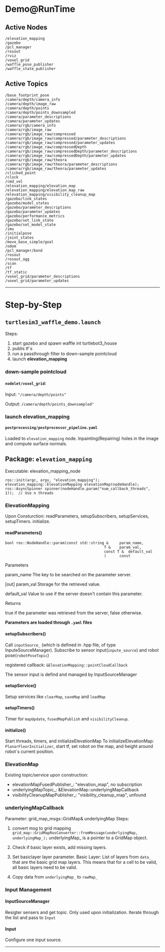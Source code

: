 # Demo@RunTime

## Active Nodes

```
/elevation_mapping
/gazebo
/pcl_manager
/rosout
/rviz
/voxel_grid
/waffle_pose_publisher
/waffle_state_publisher
```

## Active Topics

```
/base_footprint_pose
/camera/depth/camera_info
/camera/depth/image_raw
/camera/depth/points
/camera/depth/points_downsampled
/camera/parameter_descriptions
/camera/parameter_updates
/camera/rgb/camera_info
/camera/rgb/image_raw
/camera/rgb/image_raw/compressed
/camera/rgb/image_raw/compressed/parameter_descriptions
/camera/rgb/image_raw/compressed/parameter_updates
/camera/rgb/image_raw/compressedDepth
/camera/rgb/image_raw/compressedDepth/parameter_descriptions
/camera/rgb/image_raw/compressedDepth/parameter_updates
/camera/rgb/image_raw/theora
/camera/rgb/image_raw/theora/parameter_descriptions
/camera/rgb/image_raw/theora/parameter_updates
/clicked_point
/clock
/cmd_vel
/elevation_mapping/elevation_map
/elevation_mapping/elevation_map_raw
/elevation_mapping/visibility_cleanup_map
/gazebo/link_states
/gazebo/model_states
/gazebo/parameter_descriptions
/gazebo/parameter_updates
/gazebo/performance_metrics
/gazebo/set_link_state
/gazebo/set_model_state
/imu
/initialpose
/joint_states
/move_base_simple/goal
/odom
/pcl_manager/bond
/rosout
/rosout_agg
/scan
/tf
/tf_static
/voxel_grid/parameter_descriptions
/voxel_grid/parameter_updates

```
---
# Step-by-Step

## `turtlesim3_waffle_demo.launch`

Steps:
1. start gazebo and spawn waffle int turtlebot3_house
2. publis tf`s
3. run a passthrough filter to down-sample pointcloud
4. launch **elevation_mapping**


### down-sample pointcloud
#### **`nodelet/voxel_grid`**:
  Input: `"/camera/depth/points"`

  Output: `/camera/depth/points_downsampled"`

### launch elevation_mapping

####  `postprocessing/postprocessor_pipeline.yaml`
Loaded to `elevation_mapping` node. Inpainting(Repairing) holes in the image and compute surface normals.

## Package: `elevation_mapping`

Executable: elevation_mapping_node

```
ros::init(argc, argv, "elevation_mapping");
elevation_mapping::ElevationMapping elevationMap(nodeHandle);
ros::AsyncSpinner spinner(nodeHandle.param("num_callback_threads", 1));  // Use n threads
```

### ElevationMapping
Upon Consturction: readParameters, setupSubscribers, setupServices, setupTimers. initialize.

#### readParameters()
```
bool ros::NodeHandle::param(const std::string & 	param_name,
                                             T & 	param_val,
                                             const T & 	default_val
                                             )		const

```
Parameters

param_name	The key to be searched on the parameter server.

[out]	param_val	Storage for the retrieved value.

default_val	Value to use if the server doesn't contain this parameter.

Returns

true if the parameter was retrieved from the server, false otherwise.

**Parameters are loaded through `.yaml` files**

#### setupSubscribers()
Call `inputSource_` (which is defined in .hpp file, of type InputeSourceManager).
Subscribe to sensor input(`inpute_source`) and robot pose(`robotPoseTopic`)

registered callback: `&ElevationMapping::pointCloudCallback`

The sensor input is defind and managed by InputSourceManager

#### setupService()
Setup services like `clearMap`, `saveMap` and `loadMap`

#### setupTimers()
Timer for `mapUpdate`, `fusedMapPublish` and `visibilityCleanup`.

#### initialize()
Start threads, timers, and initializeElevationMap
To initializeElevationMap: `PlanarFloorInitializer`, start tf, set robot on the map, and height around robot`s current position.


### ElevationMap
Existing topic/service upon construction:
- elevationMapFusedPublisher_: "elevation_map", no subscription
- underlyingMapTopic_: &ElevationMap::underlyingMapCallback
- visibilityCleanupMapPublisher_: "visibility_cleanup_map", unfound

### underlyingMapCallback

Parameter: grid_map_msgs::GridMap& underlyingMap
Steps:
1. convert msg to grid mapping `  grid_map::GridMapRosConverter::fromMessage(underlyingMap, underlyingMap_);` underlyingMap_ is a pointer to a GridMap object.

2. Check if basic layer exists, add missing layers.

3. Set basiclayer layer parameter.
Basic Layer: List of layers from `data_` that are the basic grid map layers. This means that for a cell to be valid, all basic layers need to be valid.

4. Copy data from `underlyingMap_` to `rawMap_`


### Input Management

#### InputSourceManager
Resigter sensers and get topic. Only used upon initialization. Iterate through the list and pass to `Input`

#### Input
Configure one input source.

---
